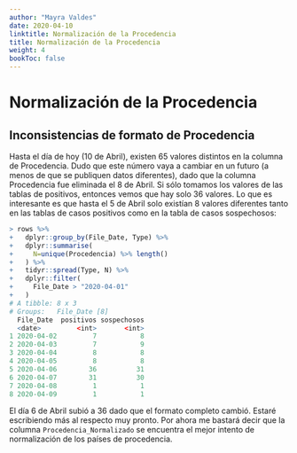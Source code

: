 ```yaml
---
author: "Mayra Valdes"
date: 2020-04-10
linktitle: Normalización de la Procedencia
title: Normalización de la Procedencia
weight: 4
bookToc: false
---
```


# Normalización de la Procedencia

## Inconsistencias de formato de Procedencia
Hasta el día de hoy (10 de Abril), existen 65 valores distintos en la columna de Procedencia. Dudo que este número vaya a cambiar en un futuro (a menos de que se publiquen datos diferentes), dado que la columna Procedencia fue eliminada el 8 de Abril. Si sólo tomamos los valores de las tablas de positivos, entonces vemos que hay solo 36 valores. Lo que es interesante es que hasta el 5 de Abril solo existían 8 valores diferentes tanto en las tablas de casos positivos como en la tabla de casos sospechosos:

```r
> rows %>% 
+   dplyr::group_by(File_Date, Type) %>%
+   dplyr::summarise(
+     N=unique(Procedencia) %>% length()
+   ) %>%
+   tidyr::spread(Type, N) %>%
+   dplyr::filter(
+     File_Date > "2020-04-01"
+   )
# A tibble: 8 x 3
# Groups:   File_Date [8]
  File_Date  positivos sospechosos
  <date>         <int>       <int>
1 2020-04-02         7           8
2 2020-04-03         7           9
3 2020-04-04         8           8
4 2020-04-05         8           8
5 2020-04-06        36          31
6 2020-04-07        31          30
7 2020-04-08         1           1
8 2020-04-09         1           1
```

El día 6 de Abril subió a 36 dado que el formato completo cambió. Estaré escribiendo más al respecto muy pronto. Por ahora me bastará decir que la columna `Procedencia_Normalizado` se encuentra el mejor intento de normalización de los países de procedencia.

